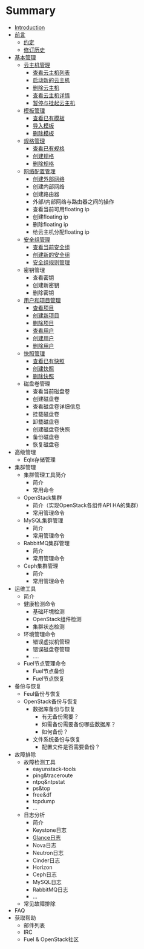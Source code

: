 # Summary

* [Introduction](README.md)
* [前言](preface/preface.md)
   * [约定](preface/conventions.md)
   * [修订历史](preface/revision_history.md)
* [基本管理](basic_admin/basic_admin.md)
   * [云主机管理](basic_admin/instance_management/instance_management.md)
       * [查看云主机列表](basic_admin/instance_management/show_instance_list.md)
       * [启动新的云主机](basic_admin/instance_management/launch_instance.md)
       * [删除云主机](basic_admin/instance_management/delete_instance.md)
       * [查看云主机详情](basic_admin/instance_management/show_instance_detail.md)
       * [暂停与挂起云主机](basic_admin/instance_management/suspended_instance.md)
   * [模板管理](basic_admin/images_management/imange.md)
       * [查看已有模板](basic_admin/images_management/show_imange.md)
       * [导入模板](basic_admin/images_management/import_image.md)
       * [删除模板](basic_admin/images_management/delete_image.md)
   * [规格管理](basic_admin/flavors/flavors.md)
       * [查看已有规格](basic_admin/flavors/flavors_list.md)
       * [创建规格](basic_admin/flavors/flavors_create.md)
       * [删除规格](basic_admin/flavors/flavors_delete.md)
   * [网络配置管理](basic_admin/network_management/network.md)
       * [创建外部网络](basic_admin/network_management/network_create.md)
       * 创建内部网络
       * 创建路由器
       * 外部/内部网络与路由器之间的操作
       * 查看当前可用floating ip
       * 创建floating ip
       * 删除floating ip
       * 给云主机分配floating ip
   * [安全组管理](basic_admin/security_groups/security.md)
       * [查看当前安全组](basic_admin/security_groups/security_list.md)
       * [创建新的安全组](basic_admin/security_groups/security_create.md)
       * [安全组规则管理](basic_admin/security_groups/security_rule_manage.md)
   * 密钥管理
       * 查看密钥
       * 创建新密钥
       * 删除密钥
   * [用户和项目管理](basic_admin/user_project_management/user_project.md)
       * [查看项目](basic_admin/user_project_management/project_list.md)
       * [创建新项目](basic_admin/user_project_management/project_create.md)
       * [删除项目](basic_admin/user_project_management/project_delete.md)
       * [查看用户](basic_admin/user_project_management/user_list.md)
       * [创建用户](basic_admin/user_project_management/user_create.md)
       * [删除用户](basic_admin/user_project_management/user_delete.md)
   * [快照管理](basic_admin/snapshot_management/snapshot.md)
       * [查看已有快照](basic_admin/snapshot_management/snapshot_list.md)
       * [创建快照](basic_admin/snapshot_management/snapshot_create.md)
       * [删除快照](basic_admin/snapshot_management/snapshot_delete.md)
   * 磁盘卷管理
       * 查看当前磁盘卷
       * 创建磁盘卷
       * 查看磁盘卷详细信息
       * 挂载磁盘卷
       * 卸载磁盘卷
       * 创建磁盘卷快照
       * 备份磁盘卷
       * 恢复磁盘卷
* 高级管理
   * Eqlx存储管理
* 集群管理
   * 集群管理工具简介
       * 简介
       * 常用命令
   * OpenStack集群
       * 简介（实现OpenStack各组件API HA的集群）
       * 常用管理命令
   * MySQL集群管理
       * 简介
       * 常用管理命令
   * RabbitMQ集群管理
       * 简介
       * 常用管理命令
   * Ceph集群管理
       * 简介
       * 常用管理命令
* 运维工具
   * 简介
   * 健康检测命令
       * 基础环境检测
       * OpenStack组件检测
       * 集群状态检测
   * 环境管理命令
       * 错误虚拟机管理
       * 错误磁盘卷管理
       * ....
   * Fuel节点管理命令
       * Fuel节点备份
       * Fuel节点恢复
* 备份与恢复
   * Feul备份与恢复
   * OpenStack备份与恢复
       * 数据库备份与恢复
           * 有无备份需要？
           * 如需备份需要备份哪些数据库？
           * 如何备份？
       * 文件系统备份与恢复
           * 配置文件是否需要备份？
* 故障排除
   * 故障检测工具
       * eayunstack-tools
       * ping&traceroute
       * ntpq&ntpstat
       * ps&top
       * free&df
       * tcpdump
       * ...
   * 日志分析
       * 简介
       * Keystone日志
       * [Glance日志](troubleshooting/log_analysis/glance_log.md)
       * Nova日志
       * Neutron日志
       * Cinder日志
       * Horizon
       * Ceph日志
       * MySQL日志
       * RabbitMQ日志
       * ...
   * 常见故障排除
* FAQ
* 获取帮助
   * 邮件列表
   * IRC
   * Fuel & OpenStack社区

